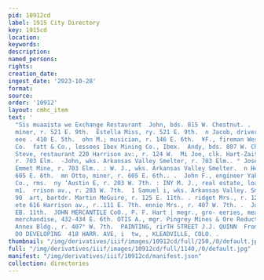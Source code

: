 ```yaml
---
pid: 10912cd
label: 1915 City Directory
key: 1915cd
location: 
keywords: 
description: 
named_persons: 
rights: 
creation_date: 
ingest_date: '2023-10-28'
format: 
source: 
order: '10912'
layout: cmhc_item
text: '                                                                             -
  "Sis muaaista we Exchange Restaurant  John, bds. 815 W. Chestnut. .  Edward S.,
  miner, r. 521 E. 9th.  Estella Miss, ry. 521 E. 9th.  n Jacob, driver Colorado-Columbine
  eee . 410 E. 5th.  ohn M.; musician, r. 146 E. 6th.  ¥F., fireman Western Mining
  Co.  fatt & Co., lessees Ibex Mining Co., Ibex.  Andy, bds. 807 W. Chestnut.  ieh
  Steve, restaurant 220 Harrison av:, r. 124 W.  Mi Joe, clk. Hart-Zaitz Mer. Co.,
  r. 703 Elm.  -John, wks. Arkansas Valley Smelter, r. 703 Elm.. ° Joseph, lab. Robert
  Emmet Mine, r. 703 Elm.. : W. J., wks. Arkansas Valley Smelter.  n Henry, shoemkr.
  605 E. 6th.  mn Otto, miner, r. 605 E. 6th.. .  John F., engineer Yak M., M. & T.
  Co., rms.  ny ‘Austin E, r. 203 W. 7th. : INY M. J., real estate, loans and insurance,
  m1.  rrison av., r. 203 W. 7th.  1 Samuel i, wks. Arkansas Valley. Smelter, Yr.
  90  art, bartdr. Martin MeGuire, r. 125 E. 11th. . ridget Mrs., r. 125 E. 1ith.  ames,
  ete 616 Harrison av., r..111 E. 7th. ennie Mrs., r. 407 W. 7th. .  John, r. 125
  EB. 11th.  JOHN MERCANTILE CoO., P. F. Hart | megr., gro- eeries, meats and géneral
  merchandise, 432-434 E. 6th. OTIS A., mgr. Pingrey Mines & Ore Reduction Co., Bank
  Annex Bldg., r. 407° W. 7th.  PAINTING, rirTH STREET J.J. QUINN  From NICOLAIS PHARMACY  WE
  DO DEVELOPING  418 HARR. AVE, i  tw, , KLEADVILLE, COLO. .            '
thumbnail: "/img/derivatives/iiif/images/10912cd/full/250,/0/default.jpg"
full: "/img/derivatives/iiif/images/10912cd/full/1140,/0/default.jpg"
manifest: "/img/derivatives/iiif/10912cd/manifest.json"
collection: directories
---
```


